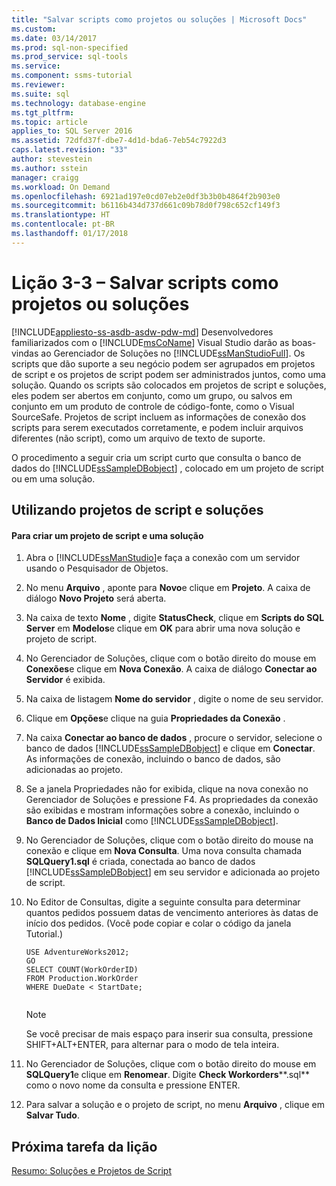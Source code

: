 ```yaml
---
title: "Salvar scripts como projetos ou soluções | Microsoft Docs"
ms.custom: 
ms.date: 03/14/2017
ms.prod: sql-non-specified
ms.prod_service: sql-tools
ms.service: 
ms.component: ssms-tutorial
ms.reviewer: 
ms.suite: sql
ms.technology: database-engine
ms.tgt_pltfrm: 
ms.topic: article
applies_to: SQL Server 2016
ms.assetid: 72dfd37f-dbe7-4d1d-bda6-7eb54c7922d3
caps.latest.revision: "33"
author: stevestein
ms.author: sstein
manager: craigg
ms.workload: On Demand
ms.openlocfilehash: 6921ad197e0cd07eb2e0df3b3b0b4864f2b903e0
ms.sourcegitcommit: b6116b434d737d661c09b78d0f798c652cf149f3
ms.translationtype: HT
ms.contentlocale: pt-BR
ms.lasthandoff: 01/17/2018
---
```

# <a name="lesson-3-3---save-scripts-as-projects-or-solutions"></a>Lição 3-3 – Salvar scripts como projetos ou soluções
[!INCLUDE[appliesto-ss-asdb-asdw-pdw-md](../../includes/appliesto-ss-asdb-asdw-pdw-md.md)] Desenvolvedores familiarizados com o [!INCLUDE[msCoName](../../includes/msconame-md.md)] Visual Studio darão as boas-vindas ao Gerenciador de Soluções no [!INCLUDE[ssManStudioFull](../../includes/ssmanstudiofull-md.md)]. Os scripts que dão suporte a seu negócio podem ser agrupados em projetos de script e os projetos de script podem ser administrados juntos, como uma solução. Quando os scripts são colocados em projetos de script e soluções, eles podem ser abertos em conjunto, como um grupo, ou salvos em conjunto em um produto de controle de código-fonte, como o Visual SourceSafe. Projetos de script incluem as informações de conexão dos scripts para serem executados corretamente, e podem incluir arquivos diferentes (não script), como um arquivo de texto de suporte.  
  
O procedimento a seguir cria um script curto que consulta o banco de dados do [!INCLUDE[ssSampleDBobject](../../includes/sssampledbobject-md.md)] , colocado em um projeto de script ou em uma solução.  
  
## <a name="using-script-projects-and-solutions"></a>Utilizando projetos de script e soluções  
  
#### <a name="to-create-a-script-project-and-solution"></a>Para criar um projeto de script e uma solução  
  
1.  Abra o [!INCLUDE[ssManStudio](../../includes/ssmanstudio-md.md)]e faça a conexão com um servidor usando o Pesquisador de Objetos.  
  
2.  No menu **Arquivo** , aponte para **Novo**e clique em **Projeto**. A caixa de diálogo **Novo Projeto** será aberta.  
  
3.  Na caixa de texto **Nome** , digite **StatusCheck**, clique em **Scripts do SQL Server** em **Modelos**e clique em **OK** para abrir uma nova solução e projeto de script.  
  
4.  No Gerenciador de Soluções, clique com o botão direito do mouse em **Conexões**e clique em **Nova Conexão**. A caixa de diálogo **Conectar ao Servidor** é exibida.  
  
5.  Na caixa de listagem **Nome do servidor** , digite o nome de seu servidor.  
  
6.  Clique em **Opções**e clique na guia **Propriedades da Conexão** .  
  
7.  Na caixa **Conectar ao banco de dados** , procure o servidor, selecione o banco de dados [!INCLUDE[ssSampleDBobject](../../includes/sssampledbobject-md.md)] e clique em **Conectar**. As informações de conexão, incluindo o banco de dados, são adicionadas ao projeto.  
  
8.  Se a janela Propriedades não for exibida, clique na nova conexão no Gerenciador de Soluções e pressione F4. As propriedades da conexão são exibidas e mostram informações sobre a conexão, incluindo o **Banco de Dados Inicial** como [!INCLUDE[ssSampleDBobject](../../includes/sssampledbobject-md.md)].  
  
9. No Gerenciador de Soluções, clique com o botão direito do mouse na conexão e clique em **Nova Consulta**. Uma nova consulta chamada **SQLQuery1.sql** é criada, conectada ao banco de dados [!INCLUDE[ssSampleDBobject](../../includes/sssampledbobject-md.md)] em seu servidor e adicionada ao projeto de script.  
  
10. No Editor de Consultas, digite a seguinte consulta para determinar quantos pedidos possuem datas de vencimento anteriores às datas de início dos pedidos. (Você pode copiar e colar o código da janela Tutorial.)  
  
    ```  
    USE AdventureWorks2012;  
    GO  
    SELECT COUNT(WorkOrderID)  
    FROM Production.WorkOrder  
    WHERE DueDate < StartDate;  
  
    ```  
  
    > [!NOTE]  
    > Se você precisar de mais espaço para inserir sua consulta, pressione SHIFT+ALT+ENTER, para alternar para o modo de tela inteira.  
  
11. No Gerenciador de Soluções, clique com o botão direito do mouse em **SQLQuery1**e clique em **Renomear**. Digite **Check Workorders****.sql** como o novo nome da consulta e pressione ENTER.  
  
12. Para salvar a solução e o projeto de script, no menu **Arquivo** , clique em **Salvar Tudo**.  
  
## <a name="next-task-in-lesson"></a>Próxima tarefa da lição  
[Resumo: Soluções e Projetos de Script](../../tools/sql-server-management-studio/lesson-3-4-summary-solutions-and-script-projects.md)  
  
  
  
